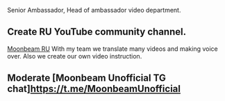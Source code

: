 Senior Ambassador, Head of ambassador video department.
## Create RU YouTube community channel. 
[Moonbeam RU](https://www.youtube.com/channel/UC1t2t8VqWmekToiPdbbytNQ)
With my team we translate many videos and making voice over. Also we create our own video instruction. 

## Moderate [Moonbeam Unofficial TG chat]https://t.me/MoonbeamUnofficial
